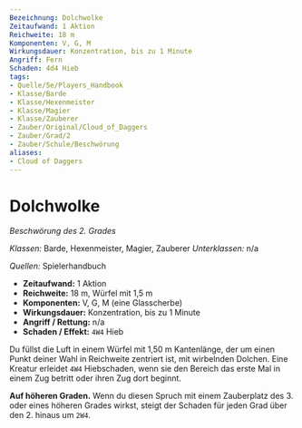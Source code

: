 ```yaml
---
Bezeichnung: Dolchwolke
Zeitaufwand: 1 Aktion
Reichweite: 18 m
Komponenten: V, G, M
Wirkungsdauer: Konzentration, bis zu 1 Minute
Angriff: Fern
Schaden: 4d4 Hieb
tags: 
- Quelle/5e/Players_Handbook
- Klasse/Barde
- Klasse/Hexenmeister
- Klasse/Magier
- Klasse/Zauberer
- Zauber/Original/Cloud_of_Daggers
- Zauber/Grad/2
- Zauber/Schule/Beschwörung
aliases: 
- Cloud of Daggers
---
```

# Dolchwolke
_Beschwörung des 2. Grades_

_Klassen:_ Barde, Hexenmeister, Magier, Zauberer
_Unterklassen:_ n/a

_Quellen:_ Spielerhandbuch

*   **Zeitaufwand:** 1 Aktion
*   **Reichweite:** 18 m, Würfel mit 1,5 m
*   **Komponenten:** V, G, M (eine Glasscherbe)
*   **Wirkungsdauer:** Konzentration, bis zu 1 Minute
*   **Angriff / Rettung:** n/a
*  **Schaden / Effekt:** `4W4` Hieb

Du füllst die Luft in einem Würfel mit 1,50 m Kantenlänge, der um einen Punkt deiner Wahl in Reichweite zentriert ist, mit wirbelnden Dolchen. Eine Kreatur erleidet `4W4` Hiebschaden, wenn sie den Bereich das erste Mal in einem Zug betritt oder ihren Zug dort beginnt.

**Auf höheren Graden.** Wenn du diesen Spruch mit einem Zauberplatz des 3. oder eines höheren Grades wirkst, steigt der Schaden für jeden Grad über den 2. hinaus um `2W4`.